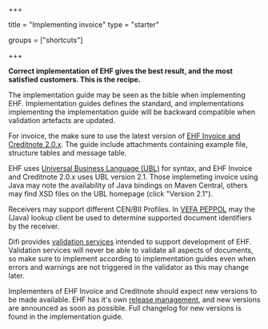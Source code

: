 +++

title = "Implementing invoice"
type = "starter"

groups = ["shortcuts"]

+++

**Correct implementation of EHF gives the best result, and the most satisfied customers. This is the recipe.**

The implementation guide may be seen as the bible when implementing EHF. Implementation guides defines the standard, and implementations implementing the implementation guide will be backward compatible when validation artefacts are updated.

For invoice, the make sure to use the latest version of [EHF Invoice and Creditnote 2.0.x](/ehf/standard/ehf-invoice-and-creditnote-2.0.current/). The guide include attachments containing example file, structure tables and message table.

EHF uses [Universal Business Language (UBL)](/ehf/standard/ubl/) for syntax, and EHF Invoice and Creditnote 2.0.x uses UBL version 2.1. Those implemeting invoice using Java may note the availability of Java bindings on Maven Central, others may find XSD files on the UBL homepage (click "Version 2.1").

Receivers may support different CEN/BII Profiles. In [VEFA PEPPOL](/peppol/tools/vefa-peppol/) may the (Java) lookup client be used to determine supported document identifiers by the receiver.

Difi provides [validation services](/ehf/tools/validation-service/) intended to support development of EHF. Validation services will never be able to validate all aspects of documents, so make sure to implement according to implementation guides even when errors and warnings are not triggered in the validator as this may change later.

Implementers of EHF Invoice and Creditnote should expect new versions to be made available. EHF has it's own [release management](/ehf/knowledge-base/release-management/), and new versions are announced as soon as possible. Full changelog for new versions is found in the implementation guide.
